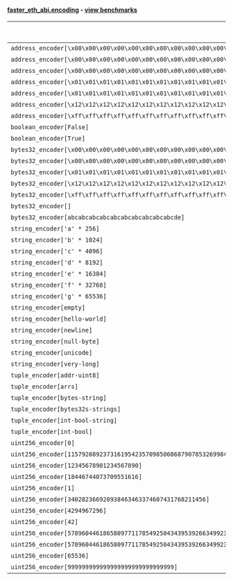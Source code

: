 #### [faster_eth_abi.encoding](https://github.com/BobTheBuidler/faster-eth-abi/blob/master/faster_eth_abi/encoding.py) - [view benchmarks](https://github.com/BobTheBuidler/faster-eth-abi/blob/master/benchmarks/test_encoding_benchmarks.py)

| Function | Reference Mean | Faster Mean | % Change | Speedup (%) | x Faster | Faster |
|----------|---------------|-------------|----------|-------------|----------|--------|
| `address_encoder[\x00\x00\x00\x00\x00\x00\x00\x00\x00\x00\x00\x00\x00\x00\x00\x00\x00\x00\x00\x00]` | 0.0012289847961247072 | 0.0004962929126236426 | 59.62% | 147.63% | 2.48x | ✅ |
| `address_encoder[\x00\x00\x00\x00\x00\x00\x00\x00\x00\x00\x00\x00\x00\x00\x00\x00\x00\x00\x00\x01]` | 0.0012365346770713543 | 0.0004972856316973227 | 59.78% | 148.66% | 2.49x | ✅ |
| `address_encoder[\x00\x00\x00\x00\x00\x00\x00\x00\x00\x00\x00\x00\x00\x00\x00\x00\x00\x00\x00\x02]` | 0.001232447607630618 | 0.0004958492983561852 | 59.77% | 148.55% | 2.49x | ✅ |
| `address_encoder[\x01\x01\x01\x01\x01\x01\x01\x01\x01\x01\x01\x01\x01\x01\x01\x01\x01\x01\x01\x00]` | 0.00123662566974822 | 0.0004953072255966321 | 59.95% | 149.67% | 2.50x | ✅ |
| `address_encoder[\x01\x01\x01\x01\x01\x01\x01\x01\x01\x01\x01\x01\x01\x01\x01\x01\x01\x01\x01\x01]` | 0.0012332112480318966 | 0.0004932172127773164 | 60.01% | 150.03% | 2.50x | ✅ |
| `address_encoder[\x12\x12\x12\x12\x12\x12\x12\x12\x12\x12\x12\x12\x12\x12\x12\x12\x12\x12\x12\x12]` | 0.0012278323506652426 | 0.0004940695150036348 | 59.76% | 148.51% | 2.49x | ✅ |
| `address_encoder[\xff\xff\xff\xff\xff\xff\xff\xff\xff\xff\xff\xff\xff\xff\xff\xff\xff\xff\xff\xff]` | 0.0012413896447034825 | 0.0004991053439981119 | 59.79% | 148.72% | 2.49x | ✅ |
| `boolean_encoder[False]` | 0.0007130706021087993 | 0.00031983188959439914 | 55.15% | 122.95% | 2.23x | ✅ |
| `boolean_encoder[True]` | 0.0007198080374902787 | 0.0003159783318985166 | 56.10% | 127.80% | 2.28x | ✅ |
| `bytes32_encoder[\x00\x00\x00\x00\x00\x00\x00\x00\x00\x00\x00\x00\x00\x00\x00\x00\x00\x00\x00\x00\x00\x00\x00\x00\x00\x00\x00\x00\x00\x00\x00\x00]` | 0.0007031147326649551 | 0.0003186833147044782 | 54.68% | 120.63% | 2.21x | ✅ |
| `bytes32_encoder[\x00\x00\x00\x00\x00\x00\x00\x00\x00\x00\x00\x00\x00\x00\x00\x00]` | 0.0007021438554482347 | 0.0003280736565166046 | 53.28% | 114.02% | 2.14x | ✅ |
| `bytes32_encoder[\x01\x01\x01\x01\x01\x01\x01\x01\x01\x01\x01\x01\x01\x01\x01\x01\x01\x01\x01\x01\x01\x01\x01\x01\x01\x01\x01\x01\x01\x01\x01\x01]` | 0.0006949473454162731 | 0.0003193662576597503 | 54.04% | 117.60% | 2.18x | ✅ |
| `bytes32_encoder[\x12\x12\x12\x12\x12\x12\x12\x12\x12\x12\x12\x12\x12\x12\x12\x12\x12\x12\x12\x12\x12\x12\x12\x12\x12\x12\x12\x12\x12\x12\x12\x12]` | 0.0006976408484195224 | 0.0003181152247644702 | 54.40% | 119.30% | 2.19x | ✅ |
| `bytes32_encoder[\xff\xff\xff\xff\xff\xff\xff\xff\xff\xff\xff\xff\xff\xff\xff\xff\xff\xff\xff\xff\xff\xff\xff\xff\xff\xff\xff\xff\xff\xff\xff\xff]` | 0.0006958927848639728 | 0.0003186968953629417 | 54.20% | 118.36% | 2.18x | ✅ |
| `bytes32_encoder[]` | 0.0007014266488134524 | 0.00032836337654686896 | 53.19% | 113.61% | 2.14x | ✅ |
| `bytes32_encoder[abcabcabcabcabcabcabcabcabcabcde]` | 0.0006953048203778104 | 0.000318801534981143 | 54.15% | 118.10% | 2.18x | ✅ |
| `string_encoder['a' * 256]` | 0.0011588233987752858 | 0.0005182470497572092 | 55.28% | 123.60% | 2.24x | ✅ |
| `string_encoder['b' * 1024]` | 0.0011895535746625683 | 0.0005565778625681737 | 53.21% | 113.73% | 2.14x | ✅ |
| `string_encoder['c' * 4096]` | 0.001229514956409252 | 0.000576148842141533 | 53.14% | 113.40% | 2.13x | ✅ |
| `string_encoder['d' * 8192]` | 0.0012611211244934572 | 0.000616417067814995 | 51.12% | 104.59% | 2.05x | ✅ |
| `string_encoder['e' * 16384]` | 0.0013727662812064486 | 0.0007039979058982552 | 48.72% | 95.00% | 1.95x | ✅ |
| `string_encoder['f' * 32768]` | 0.001553570543359681 | 0.0008296203865879877 | 46.60% | 87.26% | 1.87x | ✅ |
| `string_encoder['g' * 65536]` | 0.001931099561290212 | 0.001405393836015876 | 27.22% | 37.41% | 1.37x | ✅ |
| `string_encoder[empty]` | 0.0011692178389922966 | 0.0005140469203803421 | 56.03% | 127.45% | 2.27x | ✅ |
| `string_encoder[hello-world]` | 0.001167253079406195 | 0.0005222552963132536 | 55.26% | 123.50% | 2.24x | ✅ |
| `string_encoder[newline]` | 0.0011817142251680972 | 0.0005192179468042063 | 56.06% | 127.60% | 2.28x | ✅ |
| `string_encoder[null-byte]` | 0.0011713027751510206 | 0.0005181764036744388 | 55.76% | 126.04% | 2.26x | ✅ |
| `string_encoder[unicode]` | 0.0011693423018418435 | 0.0005265348646465705 | 54.97% | 122.08% | 2.22x | ✅ |
| `string_encoder[very-long]` | 0.002181204304015729 | 0.0015538369005389057 | 28.76% | 40.38% | 1.40x | ✅ |
| `tuple_encoder[addr-uint8]` | 0.0015284971946708937 | 0.0006697529889943452 | 56.18% | 128.22% | 2.28x | ✅ |
| `tuple_encoder[arrs]` | 0.0021117067915686306 | 0.0010258372524472096 | 51.42% | 105.85% | 2.06x | ✅ |
| `tuple_encoder[bytes-string]` | 0.0013600675309686444 | 0.0006390435003479044 | 53.01% | 112.83% | 2.13x | ✅ |
| `tuple_encoder[bytes32s-strings]` | 0.002925559490635976 | 0.001314823552008802 | 55.06% | 122.51% | 2.23x | ✅ |
| `tuple_encoder[int-bool-string]` | 0.0018830919880703449 | 0.0010298702015338432 | 45.31% | 82.85% | 1.83x | ✅ |
| `tuple_encoder[int-bool]` | 0.001028597801356375 | 0.0005473427238846005 | 46.79% | 87.93% | 1.88x | ✅ |
| `uint256_encoder[0]` | 0.0008552063584722192 | 0.00043414448370956044 | 49.24% | 96.99% | 1.97x | ✅ |
| `uint256_encoder[115792089237316195423570985008687907853269984665640564039457584007913129639935]` | 0.0008657142631976268 | 0.0004431177941018315 | 48.81% | 95.37% | 1.95x | ✅ |
| `uint256_encoder[12345678901234567890]` | 0.0008584596593603956 | 0.00044007485111026033 | 48.74% | 95.07% | 1.95x | ✅ |
| `uint256_encoder[18446744073709551616]` | 0.0008583853827351298 | 0.00044173760444078875 | 48.54% | 94.32% | 1.94x | ✅ |
| `uint256_encoder[1]` | 0.0008571732624892026 | 0.00044088905855696817 | 48.56% | 94.42% | 1.94x | ✅ |
| `uint256_encoder[340282366920938463463374607431768211456]` | 0.0008592659218861499 | 0.00044192599952486784 | 48.57% | 94.44% | 1.94x | ✅ |
| `uint256_encoder[4294967296]` | 0.0008536268319150109 | 0.0004434976617306969 | 48.05% | 92.48% | 1.92x | ✅ |
| `uint256_encoder[42]` | 0.0008607585310253847 | 0.000440322131361096 | 48.84% | 95.48% | 1.95x | ✅ |
| `uint256_encoder[57896044618658097711785492504343953926634992332820282019728792003956564819967]` | 0.0008620661065955296 | 0.00044056430047822645 | 48.89% | 95.67% | 1.96x | ✅ |
| `uint256_encoder[57896044618658097711785492504343953926634992332820282019728792003956564819968]` | 0.0008610131850438869 | 0.0004409585025298619 | 48.79% | 95.26% | 1.95x | ✅ |
| `uint256_encoder[65536]` | 0.0008664675145748419 | 0.0004408902893966357 | 49.12% | 96.53% | 1.97x | ✅ |
| `uint256_encoder[999999999999999999999999999999]` | 0.0008563219035897938 | 0.0004415857443978316 | 48.43% | 93.92% | 1.94x | ✅ |
